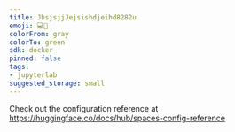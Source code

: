 ```yaml
---
title: JhsjsjjJejsishdjeihd8282u
emoji: 💻🐳
colorFrom: gray
colorTo: green
sdk: docker
pinned: false
tags:
- jupyterlab
suggested_storage: small
---
```


Check out the configuration reference at https://huggingface.co/docs/hub/spaces-config-reference
